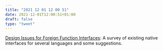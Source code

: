 ```yaml
---
title: "2021 12 01 12 00 51"
date: 2021-12-01T12:00:51+01:00
draft: false
type: "tweet"
---
```

[Design Issues for Foreign Function Interfaces](https://web.archive.org/web/20170315194527/http:/autocad.xarch.at/lisp/ffis.html): A survey of existing native interfaces for several languages and some suggestions.
